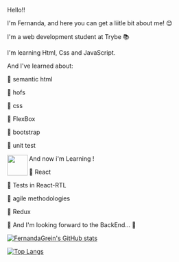 Hello!! 

I'm Fernanda, and here you can get a liitle bit about me! 😊

I'm a web development student at Trybe 📚

I'm learning Html, Css and JavaScript.

And I've learned about:

🔶 semantic html

🔶 hofs

🔶 css

🔶 FlexBox

🔶 bootstrap

🔶 unit test

And now i'm Learning ! <a href="url"><img src="![image](https://user-images.githubusercontent.com/99997874/172443615-bc68327b-0426-4f4a-b01b-30f0b58dcf7b.png)" align="left" height="48" width="48" ></a>

🔶 React

🔶 Tests in React-RTL

🔶 agile methodologies

🔶 Redux

🔷 And I'm looking forward to the BackEnd... 🔷

[![FernandaGrein's GitHub stats](https://github-readme-stats.vercel.app/api?username=FernandaGrein&theme=tokyonight)](https://github.com/anuraghazra/github-readme-stats)

[![Top Langs](https://github-readme-stats.vercel.app/api/top-langs/?username=FernandaGrein&theme=tokyonight)](https://github.com/anuraghazra/github-readme-stats)

